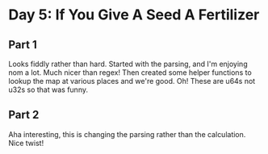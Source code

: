 # Day 5: If You Give A Seed A Fertilizer

## Part 1

Looks fiddly rather than hard. Started with the parsing, and I'm enjoying nom a lot. Much nicer than regex! Then created some helper functions to lookup the map at various places and we're good. Oh! These are u64s not u32s so that was funny.

## Part 2

Aha interesting, this is changing the parsing rather than the calculation. Nice twist!